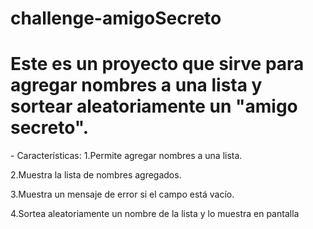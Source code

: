 # challenge-amigoSecreto
<h1>Este es un proyecto que sirve para agregar nombres a una lista y sortear aleatoriamente un "amigo secreto".</h1>
- Características:
1.Permite agregar nombres a una lista.

2.Muestra la lista de nombres agregados.

3.Muestra un mensaje de error si el campo está vacío.

4.Sortea aleatoriamente un nombre de la lista y lo muestra en pantalla
